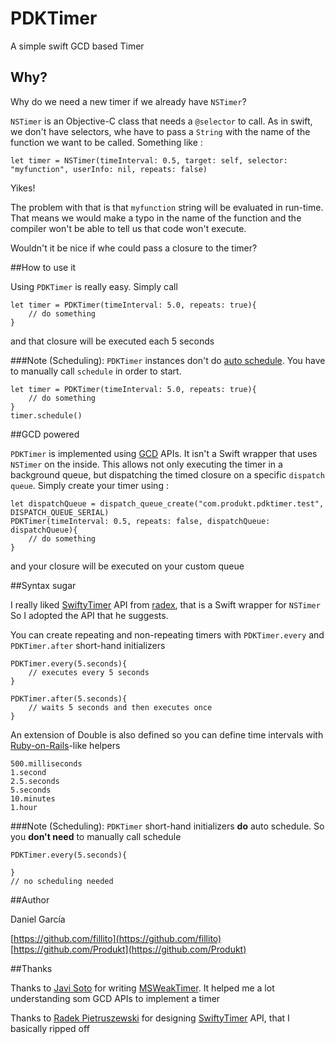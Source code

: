 # PDKTimer
A simple swift GCD based Timer

## Why?

Why do we need a new timer if we already have `NSTimer`?

`NSTimer` is an Objective-C class that needs a `@selector` to call. As in swift, we don't have selectors, whe have to pass a `String` with the name of the function we want to be called. Something like :

```
let timer = NSTimer(timeInterval: 0.5, target: self, selector: "myfunction", userInfo: nil, repeats: false)
```

Yikes!

The problem with that is that `myfunction` string will be evaluated in run-time. That means we would make a typo in the name of the function and the compiler won't be able to tell us that code won't execute.


Wouldn't it be nice if whe could pass a closure to the timer?

##How to use it

Using `PDKTimer` is really easy. Simply call 

```
let timer = PDKTimer(timeInterval: 5.0, repeats: true){
	// do something
}
```

and that closure will be executed each 5 seconds

###Note (Scheduling):
`PDKTimer` instances don't do [auto schedule](#autoscheduling). You have to manually call `schedule` in order to start.

```
let timer = PDKTimer(timeInterval: 5.0, repeats: true){
	// do something
}
timer.schedule()
```


##GCD powered

`PDKTimer` is implemented using [GCD](https://developer.apple.com/library/ios/documentation/Performance/Reference/GCD_libdispatch_Ref/) APIs. It isn't a Swift wrapper that uses `NSTimer` on the inside. This allows not only executing the timer in a background queue, but dispatching the timed closure on a specific `dispatch queue`. 
Simply create your timer using : 

```
let dispatchQueue = dispatch_queue_create("com.produkt.pdktimer.test", DISPATCH_QUEUE_SERIAL)
PDKTimer(timeInterval: 0.5, repeats: false, dispatchQueue: dispatchQueue){
	// do something
}
``` 

and your closure will be executed on your custom queue


##Syntax sugar

I really liked [SwiftyTimer](https://github.com/radex/SwiftyTimer) API from [radex](https://github.com/radex), that is a Swift wrapper for `NSTimer`
So I adopted the API that he suggests. 

You can create repeating and non-repeating timers with `PDKTimer.every` and `PDKTimer.after` short-hand initializers

```
PDKTimer.every(5.seconds){
	// executes every 5 seconds
}

PDKTimer.after(5.seconds){
    // waits 5 seconds and then executes once
}
```

An extension of Double is also defined so you can define time intervals with [Ruby-on-Rails](http://rubyonrails.org/)-like helpers

```
500.milliseconds
1.second
2.5.seconds
5.seconds
10.minutes
1.hour
```


###Note (Scheduling): <a name="autoscheduling"></a>
`PDKTimer` short-hand initializers **do** auto schedule. So you **don't need** to manually call schedule

```
PDKTimer.every(5.seconds){

}
// no scheduling needed
```


##Author

Daniel García

[https://github.com/fillito](https://github.com/fillito)
[https://github.com/Produkt](https://github.com/Produkt)


##Thanks

Thanks to [Javi Soto](https://github.com/JaviSoto) for writing [MSWeakTimer](https://github.com/mindsnacks/MSWeakTimer). It helped me a lot understanding som GCD APIs to implement a timer

Thanks to [Radek Pietruszewski](https://github.com/radex) for designing [SwiftyTimer](https://github.com/radex/SwiftyTimer) API, that I basically ripped off 
